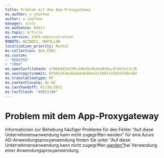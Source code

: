 ```yaml
---
title: Problem mit dem App-Proxygateway
ms.author: v-jmathew
author: v-jmathew
manager: scotv
ms.audience: Admin
ms.topic: article
ms.service: o365-administration
ROBOTS: NOINDEX, NOFOLLOW
localization_priority: Normal
ms.collection: Adm_O365
ms.custom:
- "9004356"
- "7804"
ms.openlocfilehash: e706b0456199c2dbd3e5ba5e926ac974b7e12c36
ms.sourcegitcommit: 07501553ea9adabdb50ac613687e1583d159e302
ms.translationtype: MT
ms.contentlocale: de-DE
ms.lasthandoff: 01/20/2021
ms.locfileid: "49911186"
---
```

# <a name="app-proxy-gateway-issue"></a>Problem mit dem App-Proxygateway

Informationen zur Behebung häufiger Probleme für den Fehler "Auf diese Unternehmensanwendung kann nicht zugegriffen werden" für eine Azure AD-Anwendungsproxyanwendung finden Sie unter "Auf diese Unternehmensanwendung kann nicht zugegriffen [werden"](https://docs.microsoft.com/azure/active-directory/manage-apps/application-proxy-sign-in-bad-gateway-timeout-error)bei Verwendung einer Anwendungsproxyanwendung.
